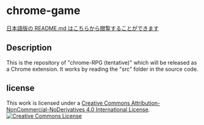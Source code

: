 # chrome-game

[日本語版の README.md はこちらから閲覧することができます](README.md)

## Description

This is the repository of "chrome-RPG (tentative)" which will be released as a Chrome extension.
It works by reading the "src" folder in the source code.

## license

This work is licensed under a <a rel="license" href="http://creativecommons.org/licenses/by-nc-nd/4.0/">Creative Commons Attribution-NonCommercial-NoDerivatives 4.0 International License</a>.
<a rel="license" href="http://creativecommons.org/licenses/by-nc-nd/4.0/"><img alt="Creative Commons License" style="border-width:0" src="https://i.creativecommons.org/l/by-nc-nd/4.0/88x31.png" /></a><br />
